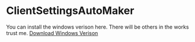 # ClientSettingsAutoMaker

You can install the windows verison here. There will be others in the works trust me.
[Download Windows Verison](https://github.com/omnifla/ClientSettingsAutoMaker/releases/download/release/ClientSettingsMaker.bat)
